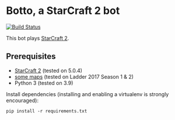 # Botto, a StarCraft 2 bot

[![Build Status](https://travis-ci.org/Vilsepi/sc2-botto.svg?branch=main)](https://travis-ci.org/Vilsepi/sc2-botto)

This bot plays [StarCraft 2](https://starcraft2.com/).

## Prerequisites

- [StarCraft 2](https://us.battle.net/account/sc2/starter-edition/) (tested on 5.0.4)
- [some maps](https://github.com/Blizzard/s2client-proto#downloads) (tested on Ladder 2017 Season 1 & 2)
- Python 3 (tested on 3.9)

Install dependencies (installing and enabling a virtualenv is strongly encouraged):

    pip install -r requirements.txt
